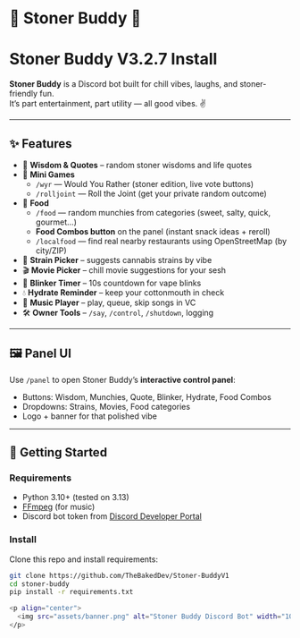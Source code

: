 # 🌿 Stoner Buddy 🌿
# Stoner Buddy V3.2.7 Install

**Stoner Buddy** is a Discord bot built for chill vibes, laughs, and stoner-friendly fun.  
It’s part entertainment, part utility — all good vibes. ✌️

---

## ✨ Features

- 🧘 **Wisdom & Quotes** – random stoner wisdoms and life quotes
- 🎲 **Mini Games**
  - `/wyr` — Would You Rather (stoner edition, live vote buttons)
  - `/rolljoint` — Roll the Joint (get your private random outcome)
- 🥡 **Food**
  - `/food` — random munchies from categories (sweet, salty, quick, gourmet…)
  - **Food Combos button** on the panel (instant snack ideas + reroll)
  - `/localfood` — find real nearby restaurants using OpenStreetMap (by city/ZIP)
- 🌱 **Strain Picker** – suggests cannabis strains by vibe
- 🎬 **Movie Picker** – chill movie suggestions for your sesh
- 💨 **Blinker Timer** – 10s countdown for vape blinks
- 💧 **Hydrate Reminder** – keep your cottonmouth in check
- 🎵 **Music Player** – play, queue, skip songs in VC
- 🛠️ **Owner Tools** – `/say`, `/control`, `/shutdown`, logging

---

## 🖼️ Panel UI

Use `/panel` to open Stoner Buddy’s **interactive control panel**:  
- Buttons: Wisdom, Munchies, Quote, Blinker, Hydrate, Food Combos  
- Dropdowns: Strains, Movies, Food categories  
- Logo + banner for that polished vibe

---

## 🚀 Getting Started

### Requirements
- Python 3.10+ (tested on 3.13)
- [FFmpeg](https://ffmpeg.org/download.html) (for music)
- Discord bot token from [Discord Developer Portal](https://discord.com/developers/applications)

### Install
Clone this repo and install requirements:
```bash
git clone https://github.com/TheBakedDev/Stoner-BuddyV1
cd stoner-buddy
pip install -r requirements.txt

<p align="center">
  <img src="assets/banner.png" alt="Stoner Buddy Discord Bot" width="100%">
</p>

